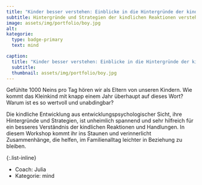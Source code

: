```yaml
---
title: "Kinder besser verstehen: Einblicke in die Hintergründe der kindliche Entwicklung"
subtitle: Hintergründe und Strategien der kindlichen Reaktionen verstehen
image: assets/img/portfolio/boy.jpg
alt:
kategorie:
  type: badge-primary
  text: mind

caption:
  title: "Kinder besser verstehen: Einblicke in die Hintergründe der kindliche Entwicklung"
  subtitle:
  thumbnail: assets/img/portfolio/boy.jpg
---
```


Gefühlte 1000 Neins pro Tag hören wir als Eltern von unseren Kindern. Wie kommt das Kleinkind mit knapp einem Jahr überhaupt auf dieses Wort? Warum ist es so wertvoll und unabdingbar?

Die kindliche Entwicklung aus entwicklungspsychologischer Sicht, ihre Hintergründe und Strategien, ist unheimlich spannend und sehr hilfreich für ein besseres Verständnis der kindlichen Reaktionen und Handlungen. In diesem Workshop kommt ihr ins Staunen und verinnerlicht Zusammenhänge, die helfen, im Familienalltag leichter in Beziehung zu bleiben.


{:.list-inline}
- Coach: Julia
- Kategorie: <span class="badge badge-primary">mind</span>
